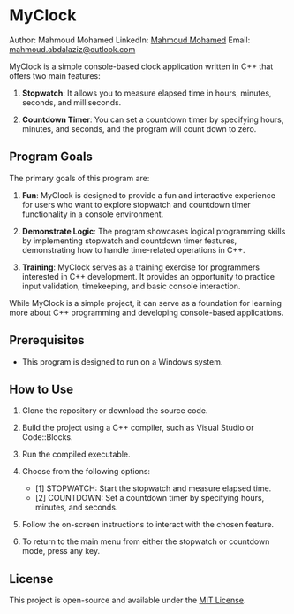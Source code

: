 # MyClock

Author: Mahmoud Mohamed
LinkedIn: [Mahmoud Mohamed](https://www.linkedin.com/in/mahmoud-mohamed-abd/)
Email: mahmoud.abdalaziz@outlook.com

MyClock is a simple console-based clock application written in C++ that offers two main features:

1. **Stopwatch**: It allows you to measure elapsed time in hours, minutes, seconds, and milliseconds.

2. **Countdown Timer**: You can set a countdown timer by specifying hours, minutes, and seconds, and the program will count down to zero.

## Program Goals

The primary goals of this program are:

1. **Fun**: MyClock is designed to provide a fun and interactive experience for users who want to explore stopwatch and countdown timer functionality in a console environment.

2. **Demonstrate Logic**: The program showcases logical programming skills by implementing stopwatch and countdown timer features, demonstrating how to handle time-related operations in C++.

3. **Training**: MyClock serves as a training exercise for programmers interested in C++ development. It provides an opportunity to practice input validation, timekeeping, and basic console interaction.

While MyClock is a simple project, it can serve as a foundation for learning more about C++ programming and developing console-based applications.

## Prerequisites

- This program is designed to run on a Windows system.

## How to Use

1. Clone the repository or download the source code.

2. Build the project using a C++ compiler, such as Visual Studio or Code::Blocks.

3. Run the compiled executable.

4. Choose from the following options:

   - [1] STOPWATCH: Start the stopwatch and measure elapsed time.
   - [2] COUNTDOWN: Set a countdown timer by specifying hours, minutes, and seconds.

5. Follow the on-screen instructions to interact with the chosen feature.

6. To return to the main menu from either the stopwatch or countdown mode, press any key.

## License

This project is open-source and available under the [MIT License](LICENSE).
